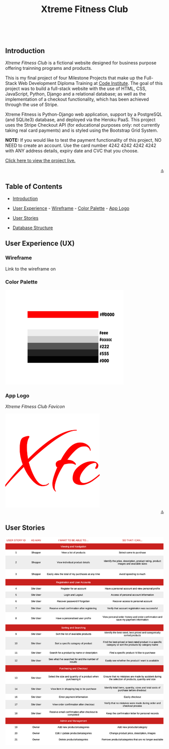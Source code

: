 <h1 align="center">Xtreme Fitness Club<a name="#top"></a></h1>
<h1 align="center"><img src=""/></h1>

<a name="introduction"></a>
## Introduction
*Xtreme Fitness Club* is a fictional website designed for business purpose offering trainning programs and products.

This is my final project of four Milestone Projects that make up the Full-Stack Web Development Diploma Training at [Code Institute](https://codeinstitute.net/). The goal of this project was to build a full-stack website with the use of HTML, CSS, JavaScript, Python, Django and a relational database; as well as the implementation of a checkout functionality, which has been achieved through the use of Stripe.

Xtreme Fitness is Python-Django web application, support by a PostgreSQL (and SQLite3) database, and deployed via the Heroku PaaS. This project uses the Stripe Checkout API (for educational purposes only: not currently taking real card payments) and is styled using the Bootstrap Grid System.

**NOTE:** If you would like to test the payment functionality of this project, NO NEED to create an account. Use the card number 4242 4242 4242 4242 with ANY address details, expiry date and CVC that you choose.


[Click here to view the project live.](https://xtreme-fitness.herokuapp.com/)


<div align="right"><a href="#top">🔝</a></div>



## Table of Contents

- [Introduction](#introduction)

- [User Experience](#ux)
      - [Wireframe]()
      - [Color Palette]()
      - [App Logo]()

- [User Stories](#user-stories)

- [Database Structure](#database-structure)

<a name="ux"></a>

## User Experience (UX)

### Wireframe
Link to the wireframe on []()

### Color Palette

<img src="static/colorpallette.jpg" height="300px"/>

### App Logo
*Xtreme Fitness Club Favicon*

 <img src="static/xfc-favicon.png" height="300px"/>


<div align="right"><a href="#top">🔝</a></div>


<a name="user-stories"></a>

## User Stories

<img src="static/user-stories-ms4.jpg"/>



<a name="database-structure"></a>